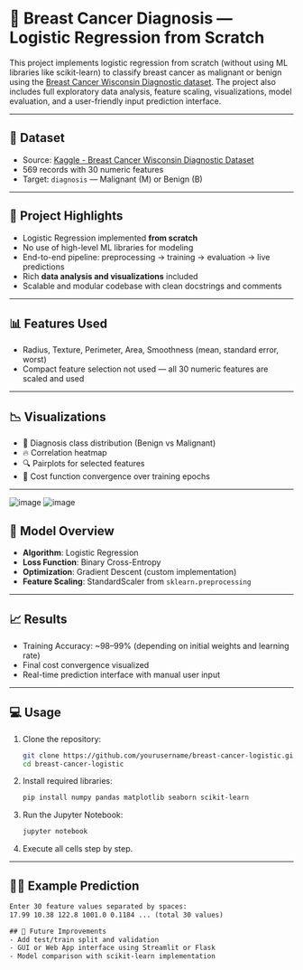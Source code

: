 # 🧠 Breast Cancer Diagnosis — Logistic Regression from Scratch

This project implements logistic regression from scratch (without using ML libraries like scikit-learn) to classify breast cancer as malignant or benign using the [Breast Cancer Wisconsin Diagnostic dataset](https://www.kaggle.com/datasets/uciml/breast-cancer-wisconsin-data). The project also includes full exploratory data analysis, feature scaling, visualizations, model evaluation, and a user-friendly input prediction interface.

---

## 📁 Dataset

- Source: [Kaggle - Breast Cancer Wisconsin Diagnostic Dataset](https://www.kaggle.com/datasets/uciml/breast-cancer-wisconsin-data)
- 569 records with 30 numeric features
- Target: `diagnosis` — Malignant (M) or Benign (B)

---

## 🧪 Project Highlights

- Logistic Regression implemented **from scratch**
- No use of high-level ML libraries for modeling
- End-to-end pipeline: preprocessing → training → evaluation → live predictions
- Rich **data analysis and visualizations** included
- Scalable and modular codebase with clean docstrings and comments

---

## 📊 Features Used

- Radius, Texture, Perimeter, Area, Smoothness (mean, standard error, worst)
- Compact feature selection not used — all 30 numeric features are scaled and used

---

## 📉 Visualizations

- 📌 Diagnosis class distribution (Benign vs Malignant)
- 🔥 Correlation heatmap
- 🔍 Pairplots for selected features
- 🧮 Cost function convergence over training epochs

---
![image](https://github.com/user-attachments/assets/2f80bc40-37c0-4c3f-9ade-4d427dd3c8da)
![image](https://github.com/user-attachments/assets/544cec98-7588-4763-8916-8b6c245a75ac)


## 🧠 Model Overview

- **Algorithm**: Logistic Regression
- **Loss Function**: Binary Cross-Entropy
- **Optimization**: Gradient Descent (custom implementation)
- **Feature Scaling**: StandardScaler from `sklearn.preprocessing`

---

## 📈 Results

- Training Accuracy: ~98–99% (depending on initial weights and learning rate)
- Final cost convergence visualized
- Real-time prediction interface with manual user input

---

## 💻 Usage

1. Clone the repository:
    ```bash
    git clone https://github.com/yourusername/breast-cancer-logistic.git
    cd breast-cancer-logistic
    ```

2. Install required libraries:
    ```bash
    pip install numpy pandas matplotlib seaborn scikit-learn
    ```

3. Run the Jupyter Notebook:
    ```bash
    jupyter notebook
    ```

4. Execute all cells step by step.

---

## 🧑‍⚕️ Example Prediction

```txt
Enter 30 feature values separated by spaces:
17.99 10.38 122.8 1001.0 0.1184 ... (total 30 values)

## 📌 Future Improvements
- Add test/train split and validation
- GUI or Web App interface using Streamlit or Flask
- Model comparison with scikit-learn implementation
